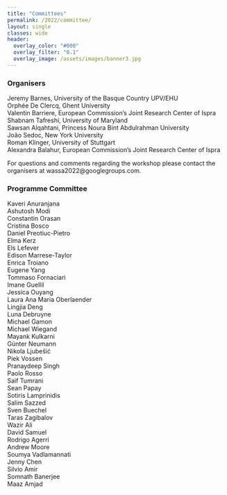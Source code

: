 ```yaml
---
title: "Committees"
permalink: /2022/committee/
layout: single
classes: wide
header:
  overlay_color: "#000"
  overlay_filter: "0.1"
  overlay_image: /assets/images/banner3.jpg
---
```


<style>.athere:before {content: '@'; }</style>
<script type="text/javascript">
function init(){
    var x = document.getElementsByClassName('contactaddr');
    for (var i = 0; i < x.length; i++){
        var sp = x[i];
        var mt = sp.innerHTML;
        mt = mt.replace(/<span.*\/span>/, '@');
        sp.innerHTML = '<a href="mailto:' + mt + '">' + mt + '</a>';
    }
}
window.addEventListener("load", init, false);
</script>


### Organisers

Jeremy Barnes, University of the Basque Country UPV/EHU\
Orphée De Clercq, Ghent University\
Valentin Barriere, European Commission’s Joint Research Center of Ispra\
Shabnam Tafreshi,  University of Maryland\
Sawsan Alqahtani, Princess Noura Bint Abdulrahman University\
João Sedoc, New York University\
Roman Klinger, University of Stuttgart\
Alexandra Balahur, European Commission’s Joint Research Center of Ispra


For questions and comments regarding the workshop please contact the organisers at <span class="contactaddr">wassa2022<span class="athere"></span>googlegroups.com</span>.

### Programme Committee

Kaveri Anuranjana\
Ashutosh Modi\
Constantin Orasan\
Cristina Bosco\
Daniel Preotiuc-Pietro\
Elma Kerz\
Els Lefever\
Edison Marrese-Taylor\
Enrica Troiano\
Eugene Yang\
Tommaso Fornaciari\
Imane Guellil\
Jessica Ouyang\
Laura Ana Maria Oberlaender\
Lingjia Deng\
Luna Debruyne\
Michael Gamon\
Michael Wiegand\
Mayank Kulkarni\
Günter Neumann\
Nikola Ljubešić\
Piek Vossen\
Pranaydeep Singh\
Paolo Rosso\
Saif Tumrani\
Sean Papay\
Sotiris Lamprinidis\
Salim Sazzed\
Sven Buechel\
Taras Zagibalov\
Wazir Ali\
David Samuel\
Rodrigo Agerri\
Andrew Moore\
Soumya Vadlamannati\
Jenny Chen\
Silvio Amir\
Somnath Banerjee\
Maaz Amjad


